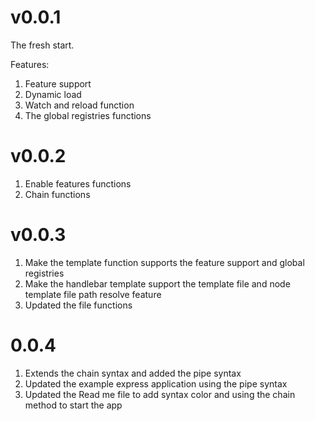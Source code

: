 # v0.0.1

The fresh start.

Features:

1. Feature support
2. Dynamic load
3. Watch and reload function
4. The global registries functions

# v0.0.2

1. Enable features functions
2. Chain functions

# v0.0.3

1. Make the template function supports the feature support and global registries
2. Make the handlebar template support the template file and node template file path resolve feature
3. Updated the file functions

# 0.0.4

1. Extends the chain syntax and added the pipe syntax
2. Updated the example express application using the pipe syntax
3. Updated the Read me file to add syntax color and using the chain method to start the app
